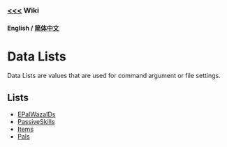 ### [<<<](../README.md) Wiki

#### English / [简体中文](./README_ZH_CN.md)

# Data Lists

Data Lists are values that are used for command argument or file settings.

## Lists

* [EPalWazaIDs](EPalWazaIDs.md)
* [PassiveSkills](PassiveSkills.md)
* [Items](Items.md)
* [Pals](Pals.md)
